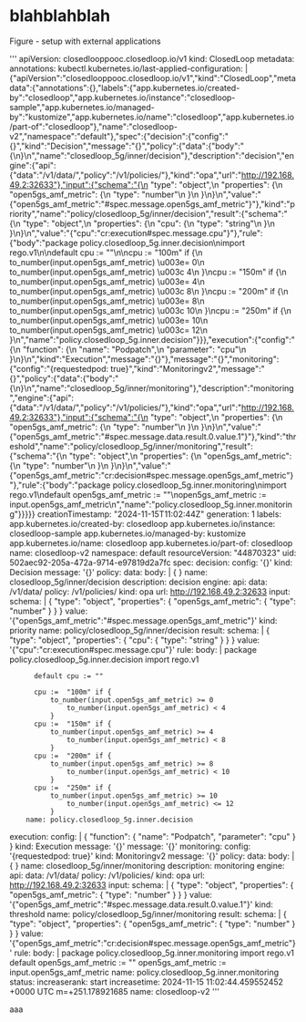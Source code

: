 # blahblahblah



Figure - setup with external applications

'''
apiVersion: closedlooppooc.closedloop.io/v1
kind: ClosedLoop
metadata:
  annotations:
    kubectl.kubernetes.io/last-applied-configuration: |
      {"apiVersion":"closedlooppooc.closedloop.io/v1","kind":"ClosedLoop","metadata":{"annotations":{},"labels":{"app.kubernetes.io/created-by":"closedloop","app.kubernetes.io/instance":"closedloop-sample","app.kubernetes.io/managed-by":"kustomize","app.kubernetes.io/name":"closedloop","app.kubernetes.io/part-of":"closedloop"},"name":"closedloop-v2","namespace":"default"},"spec":{"decision":{"config":"{}","kind":"Decision","message":"{}","policy":{"data":{"body":"{\n}\n","name":"closedloop_5g/inner/decision"},"description":"decision","engine":{"api":{"data":"/v1/data/","policy":"/v1/policies/"},"kind":"opa","url":"http://192.168.49.2:32633"},"input":{"schema":"{\n  \"type\": \"object\",\n  \"properties\": {\n    \"open5gs_amf_metric\": {\n      \"type\": \"number\"\n    }\n  }\n}\n","value":"{\"open5gs_amf_metric\":\"#spec.message.open5gs_amf_metric\"}"},"kind":"priority","name":"policy/closedloop_5g/inner/decision","result":{"schema":"{\n  \"type\": \"object\",\n  \"properties\": {\n    \"cpu\": {\n      \"type\": \"string\"\n    }\n  }\n}\n","value":"{\"cpu\":\"cr:execution#spec.message.cpu\"}"},"rule":{"body":"package policy.closedloop_5g.inner.decision\nimport rego.v1\n\ndefault cpu := \"\"\n\ncpu :=  \"100m\" if {\n    to_number(input.open5gs_amf_metric) \u003e= 0\n        to_number(input.open5gs_amf_metric) \u003c 4\n    }\ncpu :=  \"150m\" if {\n    to_number(input.open5gs_amf_metric) \u003e= 4\n        to_number(input.open5gs_amf_metric) \u003c 8\n    }\ncpu :=  \"200m\" if {\n    to_number(input.open5gs_amf_metric) \u003e= 8\n        to_number(input.open5gs_amf_metric) \u003c 10\n    }\ncpu :=  \"250m\" if {\n    to_number(input.open5gs_amf_metric) \u003e= 10\n        to_number(input.open5gs_amf_metric) \u003c= 12\n    }\n","name":"policy.closedloop_5g.inner.decision"}}},"execution":{"config":"{\n  \"function\": {\n    \"name\": \"Podpatch\",\n    \"parameter\": \"cpu\"\n  }\n}\n","kind":"Execution","message":"{}"},"message":"{}","monitoring":{"config":"{requestedpod: true}","kind":"Monitoringv2","message":"{}","policy":{"data":{"body":"{\n}\n","name":"closedloop_5g/inner/monitoring"},"description":"monitoring","engine":{"api":{"data":"/v1/data/","policy":"/v1/policies/"},"kind":"opa","url":"http://192.168.49.2:32633"},"input":{"schema":"{\n  \"type\": \"object\",\n  \"properties\": {\n    \"open5gs_amf_metric\": {\n      \"type\": \"number\"\n    }\n  }\n}\n","value":"{\"open5gs_amf_metric\":\"#spec.message.data.result.0.value.1\"}"},"kind":"threshold","name":"policy/closedloop_5g/inner/monitoring","result":{"schema":"{\n  \"type\": \"object\",\n  \"properties\": {\n    \"open5gs_amf_metric\": {\n      \"type\": \"number\"\n    }\n  }\n}\n","value":"{\"open5gs_amf_metric\":\"cr:decision#spec.message.open5gs_amf_metric\"}"},"rule":{"body":"package policy.closedloop_5g.inner.monitoring\nimport rego.v1\ndefault open5gs_amf_metric := \"\"\nopen5gs_amf_metric := input.open5gs_amf_metric\n","name":"policy.closedloop_5g.inner.monitoring"}}}}}
  creationTimestamp: "2024-11-15T11:02:44Z"
  generation: 1
  labels:
    app.kubernetes.io/created-by: closedloop
    app.kubernetes.io/instance: closedloop-sample
    app.kubernetes.io/managed-by: kustomize
    app.kubernetes.io/name: closedloop
    app.kubernetes.io/part-of: closedloop
  name: closedloop-v2
  namespace: default
  resourceVersion: "44870323"
  uid: 502aec92-205a-472a-9714-e97819d2a7fc
spec:
  decision:
    config: '{}'
    kind: Decision
    message: '{}'
    policy:
      data:
        body: |
          {
          }
        name: closedloop_5g/inner/decision
      description: decision
      engine:
        api:
          data: /v1/data/
          policy: /v1/policies/
        kind: opa
        url: http://192.168.49.2:32633
      input:
        schema: |
          {
            "type": "object",
            "properties": {
              "open5gs_amf_metric": {
                "type": "number"
              }
            }
          }
        value: '{"open5gs_amf_metric":"#spec.message.open5gs_amf_metric"}'
      kind: priority
      name: policy/closedloop_5g/inner/decision
      result:
        schema: |
          {
            "type": "object",
            "properties": {
              "cpu": {
                "type": "string"
              }
            }
          }
        value: '{"cpu":"cr:execution#spec.message.cpu"}'
      rule:
        body: |
          package policy.closedloop_5g.inner.decision
          import rego.v1

          default cpu := ""

          cpu :=  "100m" if {
              to_number(input.open5gs_amf_metric) >= 0
                  to_number(input.open5gs_amf_metric) < 4
              }
          cpu :=  "150m" if {
              to_number(input.open5gs_amf_metric) >= 4
                  to_number(input.open5gs_amf_metric) < 8
              }
          cpu :=  "200m" if {
              to_number(input.open5gs_amf_metric) >= 8
                  to_number(input.open5gs_amf_metric) < 10
              }
          cpu :=  "250m" if {
              to_number(input.open5gs_amf_metric) >= 10
                  to_number(input.open5gs_amf_metric) <= 12
              }
        name: policy.closedloop_5g.inner.decision
  execution:
    config: |
      {
        "function": {
          "name": "Podpatch",
          "parameter": "cpu"
        }
      }
    kind: Execution
    message: '{}'
  message: '{}'
  monitoring:
    config: '{requestedpod: true}'
    kind: Monitoringv2
    message: '{}'
    policy:
      data:
        body: |
          {
          }
        name: closedloop_5g/inner/monitoring
      description: monitoring
      engine:
        api:
          data: /v1/data/
          policy: /v1/policies/
        kind: opa
        url: http://192.168.49.2:32633
      input:
        schema: |
          {
            "type": "object",
            "properties": {
              "open5gs_amf_metric": {
                "type": "number"
              }
            }
          }
        value: '{"open5gs_amf_metric":"#spec.message.data.result.0.value.1"}'
      kind: threshold
      name: policy/closedloop_5g/inner/monitoring
      result:
        schema: |
          {
            "type": "object",
            "properties": {
              "open5gs_amf_metric": {
                "type": "number"
              }
            }
          }
        value: '{"open5gs_amf_metric":"cr:decision#spec.message.open5gs_amf_metric"}'
      rule:
        body: |
          package policy.closedloop_5g.inner.monitoring
          import rego.v1
          default open5gs_amf_metric := ""
          open5gs_amf_metric := input.open5gs_amf_metric
        name: policy.closedloop_5g.inner.monitoring
status:
  increaserank: start
  increasetime: 2024-11-15 11:02:44.459552452 +0000 UTC m=+251.178921685
  name: closedloop-v2
'''

aaa
